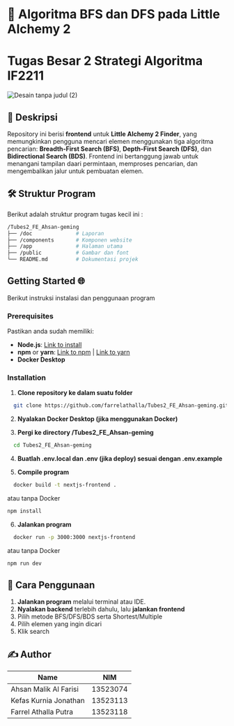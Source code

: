 # 🧪 Algoritma BFS dan DFS pada Little Alchemy 2
# Tugas Besar 2 Strategi Algoritma IF2211

![Desain tanpa judul (2)](https://github.com/user-attachments/assets/9083415c-4e4d-40bb-9dde-8ca4ebbc9138)


## 📌 Deskripsi  
Repository ini berisi **frontend** untuk **Little Alchemy 2 Finder**, yang memungkinkan pengguna mencari elemen menggunakan tiga algoritma pencarian: **Breadth-First Search (BFS)**, **Depth-First Search (DFS)**, dan **Bidirectional Search (BDS)**. Frontend ini bertanggung jawab untuk menangani tampilan daari permintaan, memproses pencarian, dan mengembalikan jalur untuk pembuatan elemen.

## 🛠 Struktur Program
Berikut adalah struktur program tugas kecil ini :
```sh
/Tubes2_FE_Ahsan-geming
├── /doc              # Laporan
├── /components       # Komponen website
├── /app              # Halaman utama
├── /public           # Gambar dan font
└── README.md         # Dokumentasi projek
```

## Getting Started 🌐
Berikut instruksi instalasi dan penggunaan program

### Prerequisites

Pastikan anda sudah memiliki:
- **Node.js**: [Link to install](https://nodejs.org/)
- **npm** or **yarn**: [Link to npm](https://www.npmjs.com/get-npm) | [Link to yarn](https://classic.yarnpkg.com/en/docs/install/)
- **Docker Desktop**

### Installation
1. **Clone repository ke dalam suatu folder**

```bash
  git clone https://github.com/farrelathalla/Tubes2_FE_Ahsan-geming.git
```

2. **Nyalakan Docker Desktop (jika menggunakan Docker)**

3. **Pergi ke directory /Tubes2_FE_Ahsan-geming**

```bash
  cd Tubes2_FE_Ahsan-geming
```

4. **Buatlah .env.local dan .env (jika deploy) sesuai dengan .env.example**

5. **Compile program**

```bash
  docker build -t nextjs-frontend .
```

atau tanpa Docker
```bash
npm install
```

6. **Jalankan program**

```bash
  docker run -p 3000:3000 nextjs-frontend
```

atau tanpa Docker

```bash
npm run dev
```

## **📌 Cara Penggunaan**

1. **Jalankan program** melalui terminal atau IDE.
2. **Nyalakan backend** terlebih dahulu, lalu **jalankan frontend**
3. Pilih metode BFS/DFS/BDS serta Shortest/Multiple
4. Pilih elemen yang ingin dicari
5. Klik search

## **✍️ Author**
| Name                              | NIM        |
|-----------------------------------|------------|
| Ahsan Malik Al Farisi             | 13523074   |
| Kefas Kurnia Jonathan             | 13523113   |
| Farrel Athalla Putra              | 13523118   |
